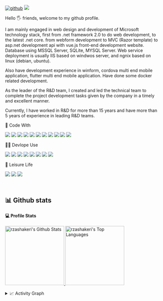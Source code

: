 [![github](https://img.shields.io/badge/lpyedge-5C2D91.svg?style=for-the-badge&logo=github&logoColor=white)](https://github.com/lpyedge/)
![](https://komarev.com/ghpvc/?username=lpyedge&label=PROFILE+VIEWS&style=for-the-badge&color=brightgreen)


Hello 🖐️ friends, welcome to my github profile.

I am mainly engaged in web design and development of Microsoft technology stack, first from .net framework 2.0 to do web development, to the latest .net core. from webform development to MVC (Razor template) to asp.net development api with vue.js front-end development website. Database using MSSQL Server, SQLite, MYSQL Server. Web service deployment is usually IIS based on windwos server, and ngnix based on linux (debian, ubuntu).

Also have development experience in winform, cordova multi end mobile application, flutter multi end mobile application. Have done some docker related development.

As the leader of the R&D team, I created and led the technical team to complete the project development tasks given by the company in a timely and excellent manner.

Currently, I have worked in R&D for more than 15 years and have more than 5 years of experience in leading R&D teams.

🔣 Code With

![](https://img.shields.io/badge/C%23-239120?style=for-the-badge&logo=c-sharp&logoColor=white)
![](https://img.shields.io/badge/.NET-5C2D91?style=for-the-badge&logo=.net&logoColor=white)
![](https://img.shields.io/badge/HTML5-E34F26?style=for-the-badge&logo=html5&logoColor=white)
![](https://img.shields.io/badge/CSS3-1572B6?&style=for-the-badge&logo=css3&logoColor=white)
![](https://img.shields.io/badge/JavaScript-F7DF1E?style=for-the-badge&logo=javascript&logoColor=white)
![](https://img.shields.io/badge/-Node.js-339933?style=for-the-badge&logo=node.js&logoColor=white)
![](https://img.shields.io/badge/-Vue.js-4FC08D?style=for-the-badge&logo=vue.js&logoColor=white)
![](https://img.shields.io/badge/-jQuery-0769AD?style=for-the-badge&logo=jquery&logoColor=white)
![](https://img.shields.io/badge/-Bootstrap-7952B3?style=for-the-badge&logo=bootstrap&logoColor=white)
![](https://img.shields.io/badge/-Quasar-1976D2?style=for-the-badge&logo=quasar&logoColor=white)
![](https://img.shields.io/badge/-Flutter-000000?style=for-the-badge&logo=flutter&logoColor=white)

👨‍💻 Devlope Use

![](https://img.shields.io/badge/-Visual%20Studio-5C2D91?style=for-the-badge&logo=visual-studio&logoColor=white)
![](https://img.shields.io/badge/-Git-F05032?style=for-the-badge&logo=git&logoColor=white)
![](https://img.shields.io/badge/-Docker-2496ED?style=for-the-badge&logo=docker&logoColor=white)
![](https://img.shields.io/badge/SQL%20Server-CC2927?&style=for-the-badge&logo=microsoft-sql-server&logoColor=white)
![](https://img.shields.io/badge/Couchbase-31C48D?&style=for-the-badge&logo=microsoft-sql-server&logoColor=white)
![](https://img.shields.io/badge/-Linux-EA2328?style=for-the-badge&logo=couchbase&logoColor=white)
![](https://img.shields.io/badge/-Selenium-43B02A?style=for-the-badge&logo=selenium&logoColor=white)
![](https://img.shields.io/badge/-Postman-43853d?style=for-the-badge&logo=postman&logoColor=white)
  
🏡 Leisure Life

![](https://img.shields.io/badge/-Border%20Collie-D77310?style=for-the-badge&logo=datadog&logoColor=white)
![](https://img.shields.io/badge/Pourover%20Coffee-2F2625?style=for-the-badge&logo=coffeescript&logoColor=white)
![](https://img.shields.io/badge/Camping-00B388?style=for-the-badge&logo=accusoft&logoColor=white)


&nbsp;
## 📊 Github stats


#### 💻 Profile Stats

<a name="profile_stats" href="#profile_stats"><img alt="rzashakeri's Github Stats" src="https://github-readme-stats.vercel.app/api/?username=lpyedge&show_icons=true&count_private=true&theme=default&hide_border=true&bg_color=fff&title_color=00E676&icon_color=00E676" height="192px"/>
</a>
<a href="#profile_stats"><img alt="rzashakeri's Top Languages" src="https://github-readme-stats.vercel.app/api/top-langs/?username=lpyedge&langs_count=8&layout=compact&theme=default&hide_border=true&bg_color=fff&title_color=000&icon_color=000&hide=Jupyter%20Notebook" height="192px"/>
</a>

<details>
  <summary>📈 Activity Graph</summary>
  <br/>
<a href="#"><img alt="rzashakeri's Activity Graph" src="https://activity-graph.herokuapp.com/graph/?username=lpyedge&bg_color=fff&color=000&line=00E676&point=000&hide_border=true" />
  </a>
</details>
